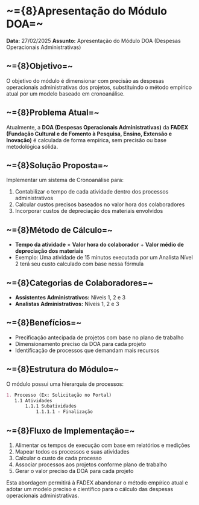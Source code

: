 # ~={8}Apresentação do Módulo DOA=~

**Data:** 27/02/2025 **Assunto:** Apresentação do Módulo DOA (Despesas Operacionais Administrativas)

## ~={8}Objetivo=~

O objetivo do módulo é dimensionar com precisão as despesas operacionais administrativas dos projetos, substituindo o método empírico atual por um modelo baseado em cronoanálise.

## ~={8}Problema Atual=~

Atualmente, a **DOA (Despesas Operacionais Administrativas)** da **FADEX (Fundação Cultural e de Fomento à Pesquisa, Ensino, Extensão e Inovação)** é calculada de forma empírica, sem precisão ou base metodológica sólida.

## ~={8}Solução Proposta=~

Implementar um sistema de Cronoanálise para:

1. Contabilizar o tempo de cada atividade dentro dos processos administrativos
2. Calcular custos precisos baseados no valor hora dos colaboradores
3. Incorporar custos de depreciação dos materiais envolvidos

## ~={8}Método de Cálculo=~

- **Tempo da atividade** × **Valor hora do colaborador** + **Valor médio de depreciação dos materiais**
- Exemplo: Uma atividade de 15 minutos executada por um Analista Nível 2 terá seu custo calculado com base nessa fórmula

## ~={8}Categorias de Colaboradores=~

- **Assistentes Administrativos:** Níveis 1, 2 e 3
- **Analistas Administrativos:** Níveis 1, 2 e 3

## ~={8}Benefícios=~

- Precificação antecipada de projetos com base no plano de trabalho
- Dimensionamento preciso da DOA para cada projeto
- Identificação de processos que demandam mais recursos

## ~={8}Estrutura do Módulo=~

O módulo possui uma hierarquia de processos:

```markdown
1. Processo (Ex: Solicitação no Portal)
   1.1 Atividades
       1.1.1 Subatividades
	       1.1.1.1 - Finalização
```

## ~={8}Fluxo de Implementação=~

1. Alimentar os tempos de execução com base em relatórios e medições
2. Mapear todos os processos e suas atividades
3. Calcular o custo de cada processo
4. Associar processos aos projetos conforme plano de trabalho
5. Gerar o valor preciso da DOA para cada projeto

Esta abordagem permitirá à FADEX abandonar o método empírico atual e adotar um modelo preciso e científico para o cálculo das despesas operacionais administrativas.